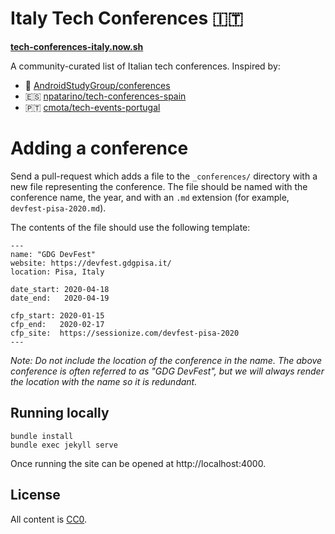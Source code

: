 # Italy Tech Conferences 🇮🇹

[**tech-conferences-italy.now.sh**](https://tech-conferences-italy.now.sh/)

A community-curated list of Italian tech conferences.
Inspired by:

* 🤖 [AndroidStudyGroup/conferences](https://github.com/AndroidStudyGroup/conferences)
* 🇪🇸 [npatarino/tech-conferences-spain](https://github.com/npatarino/tech-conferences-spain)
* 🇵🇹 [cmota/tech-events-portugal](https://github.com/cmota/tech-events-portugal)


# Adding a conference

Send a pull-request which adds a file to the `_conferences/` directory
with a new file representing the conference. The file should be named
with the conference name, the year, and with an `.md` extension (for
example, `devfest-pisa-2020.md`).

The contents of the file should use the following template:
```
---
name: "GDG DevFest"
website: https://devfest.gdgpisa.it/
location: Pisa, Italy

date_start: 2020-04-18
date_end:   2020-04-19

cfp_start: 2020-01-15
cfp_end:   2020-02-17
cfp_site:  https://sessionize.com/devfest-pisa-2020
---
```

*Note: Do not include the location of the conference in the name. The above conference is often referred to as "GDG DevFest", but we will always render the location with the name so it is redundant.*

Running locally
---------------

```
bundle install
bundle exec jekyll serve
```

Once running the site can be opened at http://localhost:4000.


License
-------

All content is [CC0][1].


 [1]: https://creativecommons.org/publicdomain/zero/1.0/
